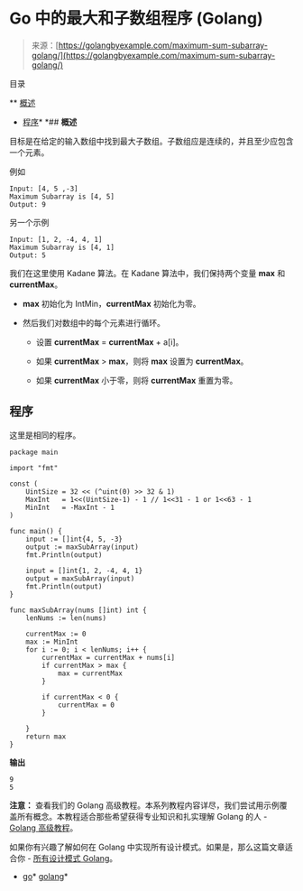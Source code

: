 <!--yml

类别：未分类

日期：2024-10-13 06:46:06

-->

# Go 中的最大和子数组程序 (Golang)

> 来源：[https://golangbyexample.com/maximum-sum-subarray-golang/](https://golangbyexample.com/maximum-sum-subarray-golang/)

目录

**   [概述](#Overview "Overview")

+   [程序](#Program "Program")*  *## **概述**

目标是在给定的输入数组中找到最大子数组。子数组应是连续的，并且至少应包含一个元素。

例如

```
Input: [4, 5 ,-3]
Maximum Subarray is [4, 5]
Output: 9
```

另一个示例

```
Input: [1, 2, -4, 4, 1]
Maximum Subarray is [4, 1]
Output: 5
```

我们在这里使用 Kadane 算法。在 Kadane 算法中，我们保持两个变量 **max** 和 **currentMax**。

+   **max** 初始化为 IntMin，**currentMax** 初始化为零。

+   然后我们对数组中的每个元素进行循环。

    +   设置 **currentMax** = **currentMax** + a[i]。

    +   如果 **currentMax** > **max**，则将 **max** 设置为 **currentMax**。

    +   如果 **currentMax** 小于零，则将 **currentMax** 重置为零。

## **程序**

这里是相同的程序。

```
package main

import "fmt"

const (
	UintSize = 32 << (^uint(0) >> 32 & 1)
	MaxInt   = 1<<(UintSize-1) - 1 // 1<<31 - 1 or 1<<63 - 1
	MinInt   = -MaxInt - 1
)

func main() {
	input := []int{4, 5, -3}
	output := maxSubArray(input)
	fmt.Println(output)

	input = []int{1, 2, -4, 4, 1}
	output = maxSubArray(input)
	fmt.Println(output)
}

func maxSubArray(nums []int) int {
	lenNums := len(nums)

	currentMax := 0
	max := MinInt
	for i := 0; i < lenNums; i++ {
		currentMax = currentMax + nums[i]
		if currentMax > max {
			max = currentMax
		}

		if currentMax < 0 {
			currentMax = 0
		}

	}
	return max
}
```

**输出**

```
9
5
```

**注意：** 查看我们的 Golang 高级教程。本系列教程内容详尽，我们尝试用示例覆盖所有概念。本教程适合那些希望获得专业知识和扎实理解 Golang 的人 - [Golang 高级教程](https://golangbyexample.com/golang-comprehensive-tutorial/)。

如果你有兴趣了解如何在 Golang 中实现所有设计模式。如果是，那么这篇文章适合你 - [所有设计模式 Golang](https://golangbyexample.com/all-design-patterns-golang/)。

+   [go](https://golangbyexample.com/tag/go/)*   [golang](https://golangbyexample.com/tag/golang/)*
